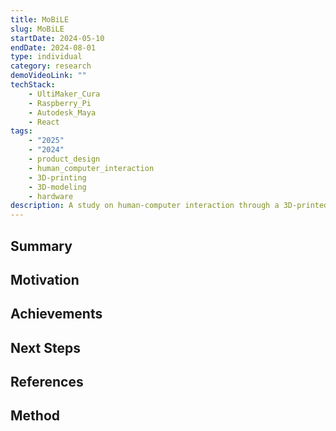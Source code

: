 ```yaml
---
title: MoBiLE
slug: MoBiLE
startDate: 2024-05-10
endDate: 2024-08-01
type: individual
category: research
demoVideoLink: ""
techStack:
    - UltiMaker_Cura
    - Raspberry_Pi
    - Autodesk_Maya
    - React
tags:
    - "2025"
    - "2024"
    - product_design
    - human_computer_interaction
    - 3D-printing
    - 3D-modeling
    - hardware
description: A study on human-computer interaction through a 3D-printed robot "companion" for grade school children.
---
```


## Summary

## Motivation

## Achievements

## Next Steps

## References

## Method
